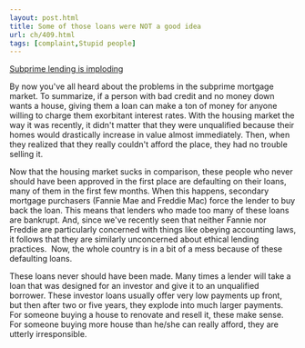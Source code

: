 ```yaml
---
layout: post.html
title: Some of those loans were NOT a good idea
url: ch/409.html
tags: [complaint,Stupid people]
---
```

[Subprime lending is imploding](http://www.bankrate.com/brm/news/mortgages/20070301_subprime_lenders_tighten_standards_a1.asp?caret=4a)

By now you've all heard about the problems in the subprime mortgage market. To summarize, if a person with bad credit and no money down wants a house, giving them a loan can make a ton of money for anyone willing to charge them exorbitant interest rates. With the housing market the way it was recently, it didn't matter that they were unqualified because their homes would drastically increase in value almost immediately. Then, when they realized that they really couldn't afford the place, they had no trouble selling it.

Now that the housing market sucks in comparison, these people who never should have been approved in the first place are defaulting on their loans, many of them in the first few months. When this happens, secondary mortgage purchasers (Fannie Mae and Freddie Mac) force the lender to buy back the loan. This means that lenders who made too many of these loans are bankrupt. And, since we've recently seen that neither Fannie nor Freddie are particularly concerned with things like obeying accounting laws, it follows that they are similarly unconcerned about ethical lending practices.  Now, the whole country is in a bit of a mess because of these defaulting loans.

These loans never should have been made. Many times a lender will take a loan that was designed for an investor and give it to an unqualified borrower. These investor loans usually offer very low payments up front, but then after two or five years, they explode into much larger payments. For someone buying a house to renovate and resell it, these make sense. For someone buying more house than he/she can really afford, they are utterly irresponsible.
